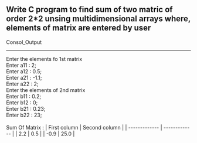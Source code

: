## **Write C program to find sum of two matric of order 2*2 unsing multidimensional arrays where, elements of matrix are entered by user**

Consol_Output

---
Enter the elements fo 1st matrix
<br>Enter a11 : 2;
<br>Enter a12 : 0.5;
<br>Enter a21 : -1.1;
<br>Enter a22 : 2;
<br>Enter the elements of 2nd matrix
<br>Enter b11 : 0.2;
<br>Enter b12 : 0;
<br>Enter b21 : 0.23;
<br>Enter b22 : 23;</br>
<br>Sum Of Matrix :
| First column  | Second column |
| ------------- | ------------- |
| 2.2  | 0.5  |
| -0.9  | 25.0  |